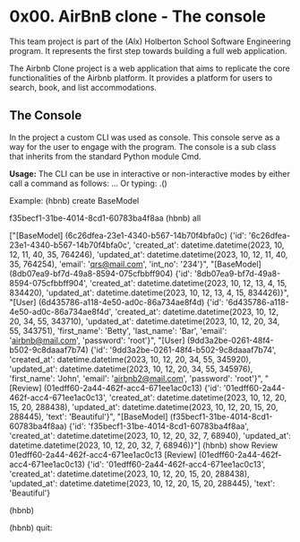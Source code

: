 # 0x00. AirBnB clone - The console

This team project is part of the (Alx) Holberton School Software Engineering program.
It represents the first step towards building a full web application.

The Airbnb Clone project is a web application that aims to replicate the core functionalities of the Airbnb platform. It provides a platform for users to search, book, and list accommodations.

## The Console
In the project a custom CLI was used as console. This console serve as a way for the user to engage with the program.
The console is a sub class that inherits from the standard Python module Cmd.

**Usage:**
The CLI can be use in interactive or non-interactive modes by either call a command as follows:
<command> <argument1> <argument2> ...
Or typing: <class>.<command>()

Example:
(hbnb) create BaseModel

f35becf1-31be-4014-8cd1-60783ba4f8aa
(hbnb) all

["[BaseModel] (6c26dfea-23e1-4340-b567-14b70f4bfa0c) {'id': '6c26dfea-23e1-4340-b567-14b70f4bfa0c', 'created_at': datetime.datetime(2023, 10, 12, 11, 40, 35, 764246), 'updated_at': datetime.datetime(2023, 10, 12, 11, 40, 35, 764254), 'email': 'qrs@mail.com', 'int_no': '234'}", "[BaseModel] (8db07ea9-bf7d-49a8-8594-075cfbbff904) {'id': '8db07ea9-bf7d-49a8-8594-075cfbbff904', 'created_at': datetime.datetime(2023, 10, 12, 13, 4, 15, 834420), 'updated_at': datetime.datetime(2023, 10, 12, 13, 4, 15, 834426)}", "[User] (6d435786-a118-4e50-ad0c-86a734ae8f4d) {'id': '6d435786-a118-4e50-ad0c-86a734ae8f4d', 'created_at': datetime.datetime(2023, 10, 12, 20, 34, 55, 343710), 'updated_at': datetime.datetime(2023, 10, 12, 20, 34, 55, 343751), 'first_name': 'Betty', 'last_name': 'Bar', 'email': 'airbnb@mail.com', 'password': 'root'}", "[User] (9dd3a2be-0261-48f4-b502-9c8daaaf7b74) {'id': '9dd3a2be-0261-48f4-b502-9c8daaaf7b74', 'created_at': datetime.datetime(2023, 10, 12, 20, 34, 55, 345920), 'updated_at': datetime.datetime(2023, 10, 12, 20, 34, 55, 345976), 'first_name': 'John', 'email': 'airbnb2@mail.com', 'password': 'root'}", "[Review] (01edff60-2a44-462f-acc4-671ee1ac0c13) {'id': '01edff60-2a44-462f-acc4-671ee1ac0c13', 'created_at': datetime.datetime(2023, 10, 12, 20, 15, 20, 288438), 'updated_at': datetime.datetime(2023, 10, 12, 20, 15, 20, 288445), 'text': 'Beautiful'}", "[BaseModel] (f35becf1-31be-4014-8cd1-60783ba4f8aa) {'id': 'f35becf1-31be-4014-8cd1-60783ba4f8aa', 'created_at': datetime.datetime(2023, 10, 12, 20, 32, 7, 68940), 'updated_at': datetime.datetime(2023, 10, 12, 20, 32, 7, 68946)}"]
(hbnb) show Review 01edff60-2a44-462f-acc4-671ee1ac0c13
[Review] (01edff60-2a44-462f-acc4-671ee1ac0c13) {'id': '01edff60-2a44-462f-acc4-671ee1ac0c13', 'created_at': datetime.datetime(2023, 10, 12, 20, 15, 20, 288438), 'updated_at': datetime.datetime(2023, 10, 12, 20, 15, 20, 288445), 'text': 'Beautiful'}

(hbnb)

(hbnb) quit:

